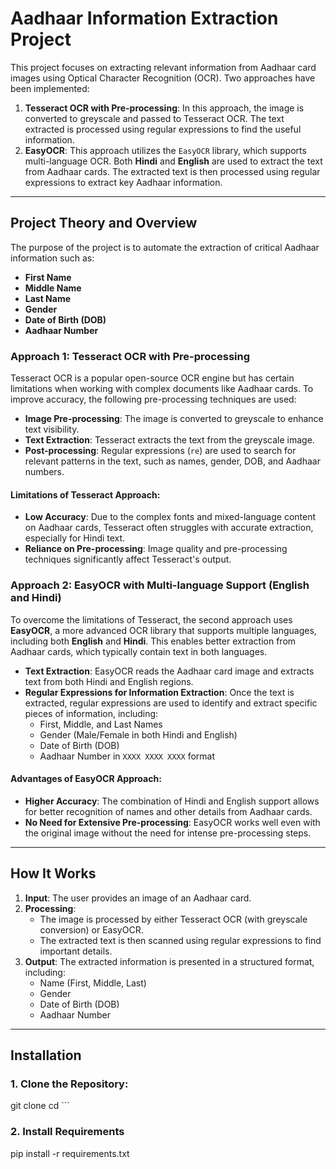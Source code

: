 # Aadhaar Information Extraction Project

This project focuses on extracting relevant information from Aadhaar card images using Optical Character Recognition (OCR). Two approaches have been implemented:

1. **Tesseract OCR with Pre-processing**: In this approach, the image is converted to greyscale and passed to Tesseract OCR. The text extracted is processed using regular expressions to find the useful information.
2. **EasyOCR**: This approach utilizes the `EasyOCR` library, which supports multi-language OCR. Both **Hindi** and **English** are used to extract the text from Aadhaar cards. The extracted text is then processed using regular expressions to extract key Aadhaar information.

---

## Project Theory and Overview

The purpose of the project is to automate the extraction of critical Aadhaar information such as:

- **First Name**
- **Middle Name**
- **Last Name**
- **Gender**
- **Date of Birth (DOB)**
- **Aadhaar Number**

### Approach 1: Tesseract OCR with Pre-processing

Tesseract OCR is a popular open-source OCR engine but has certain limitations when working with complex documents like Aadhaar cards. To improve accuracy, the following pre-processing techniques are used:

- **Image Pre-processing**: The image is converted to greyscale to enhance text visibility.
- **Text Extraction**: Tesseract extracts the text from the greyscale image.
- **Post-processing**: Regular expressions (`re`) are used to search for relevant patterns in the text, such as names, gender, DOB, and Aadhaar numbers.

#### Limitations of Tesseract Approach:
- **Low Accuracy**: Due to the complex fonts and mixed-language content on Aadhaar cards, Tesseract often struggles with accurate extraction, especially for Hindi text.
- **Reliance on Pre-processing**: Image quality and pre-processing techniques significantly affect Tesseract's output.
  
### Approach 2: EasyOCR with Multi-language Support (English and Hindi)

To overcome the limitations of Tesseract, the second approach uses **EasyOCR**, a more advanced OCR library that supports multiple languages, including both **English** and **Hindi**. This enables better extraction from Aadhaar cards, which typically contain text in both languages.

- **Text Extraction**: EasyOCR reads the Aadhaar card image and extracts text from both Hindi and English regions.
- **Regular Expressions for Information Extraction**: Once the text is extracted, regular expressions are used to identify and extract specific pieces of information, including:
  - First, Middle, and Last Names
  - Gender (Male/Female in both Hindi and English)
  - Date of Birth (DOB)
  - Aadhaar Number in `XXXX XXXX XXXX` format

#### Advantages of EasyOCR Approach:
- **Higher Accuracy**: The combination of Hindi and English support allows for better recognition of names and other details from Aadhaar cards.
- **No Need for Extensive Pre-processing**: EasyOCR works well even with the original image without the need for intense pre-processing steps.

---

## How It Works

1. **Input**: The user provides an image of an Aadhaar card.
2. **Processing**:
   - The image is processed by either Tesseract OCR (with greyscale conversion) or EasyOCR.
   - The extracted text is then scanned using regular expressions to find important details.
3. **Output**: The extracted information is presented in a structured format, including:
   - Name (First, Middle, Last)
   - Gender
   - Date of Birth (DOB)
   - Aadhaar Number

---

## Installation

### 1. Clone the Repository:
git clone <repository-url>
cd <project-directory>```

### 2. Install Requirements
pip install -r requirements.txt
